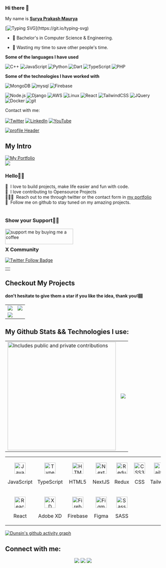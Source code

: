 ### Hi there 👋 
  My name is 
  <b>[Surya Prakash Maurya](https://suryaportfoliosite.netlify.app/)</b>

[![Typing SVG](https://readme-typing-svg.herokuapp.com?color=%23D88AFF&lines=I'm+a+Competitive+Programmer.;I'm+a+full+stack+Web+Developer.;I'm+a+Machine+Learning+Enthusiast.)](https://git.io/typing-svg)

- :muscle: Bachelor's in Computer Science & Engineering.
<!-- - :Water: Coffee lover, turning it into code. -->
- :dart: Wasting my time to save other people's time.

**Some of the languages I have used**

![C++](https://img.shields.io/badge/C%2B%2B-00599C?style=for-the-badge&logo=c%2B%2B&logoColor=white)
![JavaScript](https://img.shields.io/badge/JavaScript-F7DF1E?style=for-the-badge&logo=javascript&logoColor=black)
![Python](https://img.shields.io/badge/Python-14354C?style=for-the-badge&logo=python&logoColor=white)
![Dart](https://img.shields.io/badge/dart-%230175C2.svg?style=for-the-badge&logo=dart&logoColor=white)
![TypeScript](https://img.shields.io/badge/typescript-%23007ACC.svg?style=for-the-badge&logo=typescript&logoColor=white)
![PHP](https://img.shields.io/badge/PHP-777BB4?style=for-the-badge&logo=php&logoColor=white)


**Some of the technologies I have worked with**

![MongoDB](https://img.shields.io/badge/MongoDB-%234ea94b.svg?style=for-the-badge&logo=mongodb&logoColor=white)
![mysql](https://img.shields.io/badge/MySQL-005C84?style=for-the-badge&logo=mysql&logoColor=white)
![Firebase](https://img.shields.io/badge/Firebase-FFCA28.svg?style=for-the-badge&logo=Firebase&logoColor=black)



![Node.js](https://img.shields.io/badge/Node.js-43853D?style=for-the-badge&logo=node.js&logoColor=white)
![Django](https://img.shields.io/badge/Django-092E20?style=for-the-badge&logo=django&logoColor=white)
![AWS](https://img.shields.io/badge/Amazon_AWS-232F3E?style=for-the-badge&logo=amazon-aws&logoColor=white)
![Linux](https://img.shields.io/badge/Linux-FCC624?style=for-the-badge&logo=linux&logoColor=black)
![React](https://img.shields.io/badge/React-20232A?style=for-the-badge&logo=react&logoColor=61DAFB)
![TailwindCSS](https://img.shields.io/badge/Tailwind_CSS-38B2AC?style=for-the-badge&logo=tailwind-css&logoColor=white)
![JQuery](https://img.shields.io/badge/jQuery-0769AD?style=for-the-badge&logo=jquery&logoColor=white)
![Docker](https://img.shields.io/badge/docker-%230db7ed.svg?style=for-the-badge&logo=docker&logoColor=white)
![git](https://img.shields.io/badge/GIT-E44C30?style=for-the-badge&logo=git&logoColor=white)



Contact with me: <br>
<br>
[![Twitter](https://img.shields.io/badge/twitter-%231DA1F2.svg?&style=for-the-badge&logo=twitter&logoColor=white)](https://twitter.com/suryap_999_1) [![LinkedIn](https://img.shields.io/badge/linkedin-%230077B5.svg?&style=for-the-badge&logo=linkedin&logoColor=white)](https://linkedin.com/in/spm999) [![YouTube](https://img.shields.io/badge/youtube-%23FF0000.svg?&style=for-the-badge&logo=youtube&logoColor=white)](https://www.youtube.com/@dev_today99) 

[![profile Header](https://user-images.githubusercontent.com/78784850/223382595-206f2aef-9fc7-4782-a57c-f5e21fb9a120.jpg)](https://dunsin.vercel.app/)

## My Intro

<table>
  <tr>
<!--     <td valign="center"> -->
      <a href="https://suryaportfoliosite.netlify.app">
        <img src="https://img.shields.io/badge/my_portfolio-000?style=for-the-badge&logo=ko-fi&logoColor=white" alt="My Portfolio"/></a> <br/>
        <img src="https://komarev.com/ghpvc/?username=spm999&&style=flat-square" align="center" />
      <p>
        <h3>Hello👋🏾</h3>
        👀 &nbsp;I love to build projects, make life easier and fun with code.
        <br/>
        🚀 &nbsp;I love contributing to Opensource Projects
        <br/>
        🧑🏽‍💻 &nbsp;Reach out to me through twitter or the contact form in <a href="https://suryaportfoliosite.netlify.app">my portfolio</a>
        <br />
        💞️ &nbsp;Follow me on github to stay tuned on my amazing projects.
        <br/>
        <br />
        <h3>Show your Support🤝🏽</h3>
        <a href="https://www.buymeacoffee.com/spm999"><img align="left" src="https://cdn.buymeacoffee.com/buttons/v2/default-yellow.png" height="50" width="220" alt="support me by buying me a coffee" /> <a/>
        <br/>
        <br />
        <h3>X Community</h3>
        <a href="https://twitter.com/dev_today99">
          <img src="https://img.shields.io/twitter/follow/Suryap?color=0F182A&logo=twitter&style=for-the-badge" alt="Twitter Follow Badge"/></a>
       </p>
<!--     </td> -->
    <td>
<!--       <a href="https://app.daily.dev/spm999"><img src="https://api.daily.dev/devcards/081386d99cd3447ea5eed27f914a8f78.png?r=smv" width="400" alt="Surya's Dev Card"/></a> -->
    </td>
  </tr>
</table>

## Checkout My Projects
#### don't hesitate to give them a star if you like the idea, thank you👇🏽
<table align="center">
  <tr>
    <td>
      <a href="https://github.com/Dun-sin/Whisper"><img src="https://github-readme-stats.vercel.app/api/pin/?username=dun-sin&repo=Whisper" /></a>
    </td>
    <td>
      <a href="https://github.com/Dun-sin/Code-Magic"><img src="https://github-readme-stats.vercel.app/api/pin/?username=dun-sin&repo=Code-Magic" /></a>
    </td>
  </tr>
  <tr>
    <td>
      <a href="https://github.com/Dun-sin/Threstagram"><img src="https://github-readme-stats.vercel.app/api/pin/?username=dun-sin&repo=Threstagram" /></a>
    </td>
  </tr>
</table>

## My Github Stats && Technologies I use:
<table>
  <tr>
    <td>
    <a href="https://www.github.com/Dun-sin">
        <img src="https://api.vaunt.dev/v1/github/entities/dun-sin/contributions?format=svg&private=true" width="350" title="Includes public and private contributions" />
    </a>
    </td>
    <td>
      <a href="https://www.github.com/Dun-sin"><img src="https://github-readme-streak-stats.herokuapp.com/?user=Dun-sin&stroke=ffffff&background=1d2a3a&ring=5BCDEC&fire=5BCDEC&currStreakNum=ffffff&currStreakLabel=5BCDEC&sideNums=ffffff&sideLabels=ffffff&dates=ffffff&hide_border=true" /></a>
    </td>
  </tr>
</table>
<table>
  <tr>
    <td>
      <p align="center">
        <a href="https://developer.mozilla.org/en-US/docs/Web/JavaScript" target="_blank" rel="noreferrer">
          <img src="https://raw.githubusercontent.com/danielcranney/readme-generator/main/public/icons/skills/javascript-colored.svg" width="36" height="36" alt="JavaScript" />
        </a>
        <p align="center">JavaScript</p>
      </p>
    </td>
    <td>           
      <p align="center">
        <a href="https://www.typescriptlang.org/" target="_blank" rel="noreferrer">
          <img src="https://raw.githubusercontent.com/danielcranney/readme-generator/main/public/icons/skills/typescript-colored.svg" width="36" height="36" alt="TypeScript" />
      </a>
        <p align="center">TypeScript</p>
      </p>
    </td>
    <td>
      <p align="center">
        <a href="https://developer.mozilla.org/en-US/docs/Glossary/HTML5" target="_blank" rel="noreferrer">
          <img src="https://raw.githubusercontent.com/danielcranney/readme-generator/main/public/icons/skills/html5-colored.svg" width="36" height="36" alt="HTML5" />
        </a>
        <p align="center">HTML5</p>
      </p>
    </td>
    <td>            
      <p align="center">
        <a href="https://nextjs.org/docs" target="_blank" rel="noreferrer">
          <img src="https://raw.githubusercontent.com/danielcranney/readme-generator/main/public/icons/skills/nextjs-colored.svg" width="36" height="36" alt="NextJs" />
      </a>
        <p align="center">NextJS</p>
      </p>
    </td>
    <td>
      <p align="center">
        <a href="https://redux.js.org/" target="_blank" rel="noreferrer">
          <img src="https://raw.githubusercontent.com/danielcranney/readme-generator/main/public/icons/skills/redux-colored.svg" width="36" height="36" alt="Redux" />
      </a>
        <p align="center">Redux</p>
      </p>
    </td>
    <td>
      <p align="center">
        <a href="https://www.w3.org/TR/CSS/#css" target="_blank" rel="noreferrer">
          <img src="https://raw.githubusercontent.com/danielcranney/readme-generator/main/public/icons/skills/css3-colored.svg" width="36" height="36" alt="CSS3" />
      </a>
        <p align="center">CSS</p>
      </p>
    </td>
    <td>      
      <p align="center">
        <a href="https://tailwindcss.com/" target="_blank" rel="noreferrer">
          <img src="https://raw.githubusercontent.com/danielcranney/readme-generator/main/public/icons/skills/tailwindcss-colored.svg" width="36" height="36" alt="TailwindCSS" />
        </a>
        <p align="center">Tailwind</p>
      </p>
    </td>
    <td>            
      <p align="center">
        <a href="https://nodejs.org/en/" target="_blank" rel="noreferrer">
        <img src="https://raw.githubusercontent.com/danielcranney/readme-generator/main/public/icons/skills/nodejs-colored.svg" width="36" height="36" alt="NodeJS" />
      </a>
        <p align="center">NodeJS</p>
      </p>
    </td>
    <td>           
      <p align="center">
        <a href="https://expressjs.com/" target="_blank" rel="noreferrer">
          <img src="https://raw.githubusercontent.com/danielcranney/readme-generator/main/public/icons/skills/express-colored.svg" width="36" height="36" alt="Express" />
        </a>
        <p align="center">ExpressJS</p>
      </p>
    </td>
    <td>             
      <p align="center">
        <a href="https://www.mongodb.com/" target="_blank" rel="noreferrer">
          <img src="https://raw.githubusercontent.com/danielcranney/readme-generator/main/public/icons/skills/mongodb-colored.svg" width="36" height="36" alt="MongoDB" />
        </a>
        <p align="center">MongoDB</p>
      </p>
    </td>
    </tr>
    <tr>
    <td>
      <p align="center">
        <a href="https://reactjs.org/" target="_blank" rel="noreferrer">
          <img src="https://raw.githubusercontent.com/danielcranney/readme-generator/main/public/icons/skills/react-colored.svg" width="36" height="36" alt="React" />
        </a>
        <p align="center">React</p>
      </p>
    </td>
    <td>           
      <p align="center">
        <a href="https://www.adobe.com/uk/products/xd.html" target="_blank" rel="noreferrer">
          <img src="https://raw.githubusercontent.com/danielcranney/readme-generator/main/public/icons/skills/xd-colored.svg" width="36" height="36" alt="XD" />
      </a>
        <p align="center">Adobe XD</p>
      </p>
    </td>
    <td>
      <p align="center">
          <a href="https://firebase.google.com/" target="_blank" rel="noreferrer">
          <img src="https://raw.githubusercontent.com/danielcranney/readme-generator/main/public/icons/skills/firebase-colored.svg" width="36" height="36" alt="Firebase" />
          </a>
        <p align="center">Firebase</p>
      </p>      
    </td>
    <td>
      <p align="center">
        <a href="https://www.figma.com/" target="_blank" rel="noreferrer">
          <img src="https://raw.githubusercontent.com/danielcranney/readme-generator/main/public/icons/skills/figma-colored.svg" width="36" height="36" alt="Figma" />
        </a>
        <p align="center">Figma</p>
      </p>
    </td>
    <td>
      <p align="center">
        <a href="https://sass-lang.com/" target="_blank" rel="noreferrer">
          <img src="https://raw.githubusercontent.com/danielcranney/readme-generator/main/public/icons/skills/sass-colored.svg" width="36" height="36" alt="Sass" />
      </a>
        <p align="center">SASS</p>
      </p>
    </td>
  </tr>
</table>

[![Dunsin's github activity graph](https://github-readme-activity-graph.vercel.app/graph?username=Dun-sin&bg_color=1d2a3a&color=5BCDEC&line=5BCDEC&point=FFFFFF&hide_border=true)](https://github.com/Dun-sin/Code-Magic)

## Connect with me:

<p align="center">
  <a href = "https://www.linkedin.com/in/spm999"><img src="https://img.icons8.com/fluent/48/000000/linkedin.png"/></a>
<a href = "https://twitter.com/suryap_999_1"><img src="https://img.icons8.com/fluent/48/000000/twitter.png"/></a>
<a href = "https://www.youtube.com/@dev_today99"><img src="https://img.icons8.com/fluent/48/000000/youtube.png"/></a>
</p>
